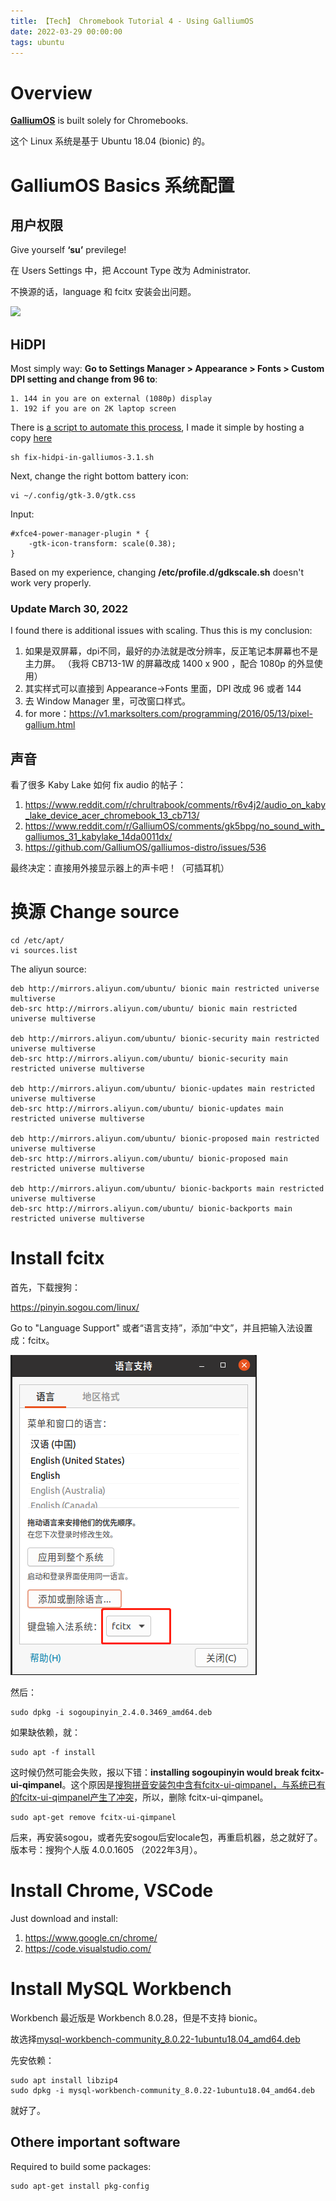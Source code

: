 ```yaml
---
title: 【Tech】 Chromebook Tutorial 4 - Using GalliumOS
date: 2022-03-29 00:00:00
tags: ubuntu
---
```


# Overview 

__[GalliumOS](https://wiki.galliumos.org/Welcome_to_the_GalliumOS_Wiki)__ is built solely for Chromebooks.

这个 Linux 系统是基于 Ubuntu 18.04 (bionic) 的。

# GalliumOS Basics 系统配置

## 用户权限

Give yourself __‘su’__ previlege!

在 Users Settings 中，把 Account Type 改为 Administrator. 

不换源的话，language 和 fcitx 安装会出问题。

![](/images/TODO.png)

## HiDPI

Most simply way: __Go to Settings Manager > Appearance > Fonts > Custom DPI setting and change from 96 to__:

    1. 144 in you are on external (1080p) display
    1. 192 if you are on 2K laptop screen

There is [a script to automate this process](https://jeromewu.github.io/how-to-fix-hidpi-issues-in-gulliam-os-3.1/), I made it simple by hosting a copy [here](/files/fix-hidpi-in-galliumos-3.1.sh)

    sh fix-hidpi-in-galliumos-3.1.sh

Next, change the right bottom battery icon: 

    vi ~/.config/gtk-3.0/gtk.css
    
Input:

    #xfce4-power-manager-plugin * {
        -gtk-icon-transform: scale(0.38);
    }

Based on my experience, changing __/etc/profile.d/gdkscale.sh__ doesn't work very properly. 

### Update March 30, 2022

I found there is additional issues with scaling. Thus this is my conclusion: 

1. 如果是双屏幕，dpi不同，最好的办法就是改分辨率，反正笔记本屏幕也不是主力屏。
    （我将 CB713-1W 的屏幕改成 1400 x 900 ，配合 1080p 的外显使用）
1. 其实样式可以直接到 Appearance->Fonts 里面，DPI 改成 96 或者 144
1. 去 Window Manager 里，可改窗口样式。
1. for more：https://v1.marksolters.com/programming/2016/05/13/pixel-gallium.html

## 声音

看了很多 Kaby Lake 如何 fix audio 的帖子：

1. https://www.reddit.com/r/chrultrabook/comments/r6v4j2/audio_on_kaby_lake_device_acer_chromebook_13_cb713/
1. https://www.reddit.com/r/GalliumOS/comments/gk5bpg/no_sound_with_galliumos_31_kabylake_14da0011dx/
1. https://github.com/GalliumOS/galliumos-distro/issues/536

最终决定：直接用外接显示器上的声卡吧！（可插耳机）

# 换源 Change source

    cd /etc/apt/
    vi sources.list

The aliyun source:

    deb http://mirrors.aliyun.com/ubuntu/ bionic main restricted universe multiverse
    deb-src http://mirrors.aliyun.com/ubuntu/ bionic main restricted universe multiverse

    deb http://mirrors.aliyun.com/ubuntu/ bionic-security main restricted universe multiverse
    deb-src http://mirrors.aliyun.com/ubuntu/ bionic-security main restricted universe multiverse

    deb http://mirrors.aliyun.com/ubuntu/ bionic-updates main restricted universe multiverse
    deb-src http://mirrors.aliyun.com/ubuntu/ bionic-updates main restricted universe multiverse

    deb http://mirrors.aliyun.com/ubuntu/ bionic-proposed main restricted universe multiverse
    deb-src http://mirrors.aliyun.com/ubuntu/ bionic-proposed main restricted universe multiverse

    deb http://mirrors.aliyun.com/ubuntu/ bionic-backports main restricted universe multiverse
    deb-src http://mirrors.aliyun.com/ubuntu/ bionic-backports main restricted universe multiverse

# Install fcitx

首先，下载搜狗：

https://pinyin.sogou.com/linux/

Go to "Language Support" 或者“语言支持”，添加“中文”，并且把输入法设置成：fcitx。

![](/images/galliumos-fcitx-sogoupinyin.png)

然后：

    sudo dpkg -i sogoupinyin_2.4.0.3469_amd64.deb

如果缺依赖，就：

    sudo apt -f install

这时候仍然可能会失败，报以下错：__installing sogoupinyin would break fcitx-ui-qimpanel__。这个原因是[搜狗拼音安装包中含有fcitx-ui-qimpanel，与系统已有的fcitx-ui-qimpanel产生了冲突](https://www.bbsmax.com/A/MyJxmX4p5n/)，所以，删除 fcitx-ui-qimpanel。

    sudo apt-get remove fcitx-ui-qimpanel

后来，再安装sogou，或者先安sogou后安locale包，再重启机器，总之就好了。版本号：搜狗个人版 4.0.0.1605 （2022年3月）。

# Install Chrome, VSCode

Just download and install:

1. https://www.google.cn/chrome/
1. https://code.visualstudio.com/

# Install MySQL Workbench

Workbench 最近版是 Workbench 8.0.28，但是不支持 bionic。

故选择[mysql-workbench-community_8.0.22-1ubuntu18.04_amd64.deb](https://downloads.mysql.com/archives/get/p/8/file/mysql-workbench-community_8.0.22-1ubuntu18.04_amd64.deb)

先安依赖：

    sudo apt install libzip4
    sudo dpkg -i mysql-workbench-community_8.0.22-1ubuntu18.04_amd64.deb

就好了。

## Othere important software

Required to build some packages: 

    sudo apt-get install pkg-config
